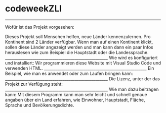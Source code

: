 # codeweekZLI
____________________________________________________
<p>Wofür ist das Projekt vorgesehen:</p> 
Dieses Projekt soll Menschen helfen, neue Länder kennenzulernen. Pro Kontinent sind 2 Länder verfügbar. Wenn man auf einen Kontinent klickt, sollen diese Länder angezeigt werden und man kann dann ein paar Infos herauslesen wie zum Beispiel die Hauptstadt oder die Landessprache.
____________________________________________________
Wie wird es konfiguriert und installiert:
Wir programmieren diese Website mit Visual Studio Code und verwenden HTML.
____________________________________________________
Ein Beispiel, wie man es anwendet oder zum Laufen bringen kann: 
____________________________________________________
Die Lizenz, unter der das Projekt zur Verfügung steht: 
____________________________________________________
Wie man dazu beitragen kann: 
Mit diesem Programm kann man sehr leicht und schnell genaue angaben über ein Land erfahren, wie Einwohner, Hauptstadt, Fläche, Sprache und Bevölkerungsdichte.
